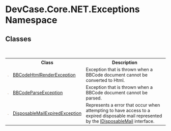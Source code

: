 # DevCase.Core.NET.Exceptions Namespace
 




## Classes
&nbsp;<table><tr><th></th><th>Class</th><th>Description</th></tr><tr><td>![Public class](media/pubclass.gif "Public class")</td><td><a href="T_DevCase_Core_NET_Exceptions_BBCodeHtmlRenderException">BBCodeHtmlRenderException</a></td><td>
Exception that is thrown when a BBCode document cannot be converted to Html.</td></tr><tr><td>![Public class](media/pubclass.gif "Public class")</td><td><a href="T_DevCase_Core_NET_Exceptions_BBCodeParseException">BBCodeParseException</a></td><td>
Exception that is thrown when a BBCode document cannot be parsed.</td></tr><tr><td>![Public class](media/pubclass.gif "Public class")</td><td><a href="T_DevCase_Core_NET_Exceptions_DisposableMailExpiredException">DisposableMailExpiredException</a></td><td>
Represents a error that occur when attempting to have access to a expired disposable mail represented by the <a href="T_DevCase_Core_NET_IDisposableMail">IDisposableMail</a> interface.</td></tr></table>&nbsp;
